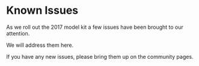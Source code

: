 # Known Issues

As we roll out the 2017 model kit a few issues have been brought to our attention.

We will address them here.

If you have any new issues, please bring them up on the community pages.

